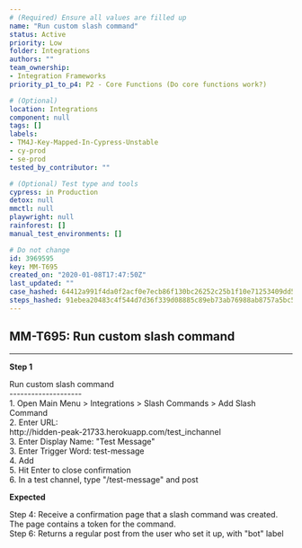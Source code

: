 ```yaml
---
# (Required) Ensure all values are filled up
name: "Run custom slash command"
status: Active
priority: Low
folder: Integrations
authors: ""
team_ownership:
- Integration Frameworks
priority_p1_to_p4: P2 - Core Functions (Do core functions work?)

# (Optional)
location: Integrations
component: null
tags: []
labels:
- TM4J-Key-Mapped-In-Cypress-Unstable
- cy-prod
- se-prod
tested_by_contributor: ""

# (Optional) Test type and tools
cypress: in Production
detox: null
mmctl: null
playwright: null
rainforest: []
manual_test_environments: []

# Do not change
id: 3969595
key: MM-T695
created_on: "2020-01-08T17:47:50Z"
last_updated: ""
case_hashed: 64412a991f4da0f2acf0e7ecb86f130bc26252c25b1f10e71253409dd5fd52c5ef7a732630755a8754b24ed35619fbff
steps_hashed: 91ebea20483c4f544d7d36f339d08885c89eb73ab76988ab8757a5bc50f72d1ac80a2724bd9189c97d572baf3c178045
---
```


<!-- (Auto-generated) Based on frontmatter's "key" and "name" -->

## MM-T695: Run custom slash command

---

**Step 1**

Run custom slash command\
\--------------------\
1\. Open Main Menu > Integrations > Slash Commands > Add Slash Command\
2\. Enter URL:\
http\://hidden-peak-21733.herokuapp.com/test\_inchannel\
3\. Enter Display Name: "Test Message"\
3\. Enter Trigger Word: test-message\
4\. Add\
5\. Hit Enter to close confirmation\
6\. In a test channel, type "/test-message" and post

**Expected**

Step 4: Receive a confirmation page that a slash command was created. The page contains a token for the command.\
Step 6: Returns a regular post from the user who set it up, with "bot" label
